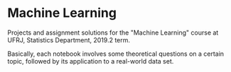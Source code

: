 # Machine Learning 

Projects and assignment solutions for the "Machine Learning" course at UFRJ, Statistics Department, 2019.2 term.

Basically, each notebook involves some theoretical questions on a certain topic, followed by its application to a real-world data set.
